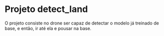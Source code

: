 # Projeto detect_land

O projeto consiste no drone ser capaz de detectar o modelo já treinado de base, e então, ir até ela e pousar na base.


